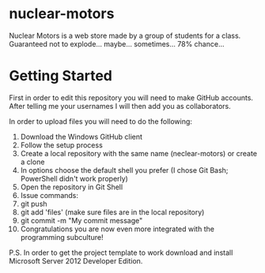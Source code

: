 nuclear-motors
==============

Nuclear Motors is a web store made by a group of students for a class. Guaranteed not to explode... maybe... sometimes... 78% chance...

Getting Started
===============
First in order to edit this repository you will need to make GitHub accounts.
After telling me your usernames I will then add you as collaborators.

In order to upload files you will need to do the following:

1. Download the Windows GitHub client
2. Follow the setup process
3. Create a local repository with the same name (neclear-motors) or create a clone
4. In options choose the default shell you prefer (I chose Git Bash; PowerShell didn't work properly)
5. Open the repository in Git Shell
6. Issue commands:
  1. git push
  2. git add 'files' (make sure files are in the local repository)
  3. git commit -m "My commit message"
7. Congratulations you are now even more integrated with the programming subculture!

P.S. In order to get the project template to work download and install Microsoft Server 2012 Developer Edition.
